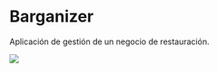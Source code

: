# Barganizer

Aplicación de gestión de un negocio de restauración.

![](C:\Users\marvin\Desktop\barganizer.PNG)




